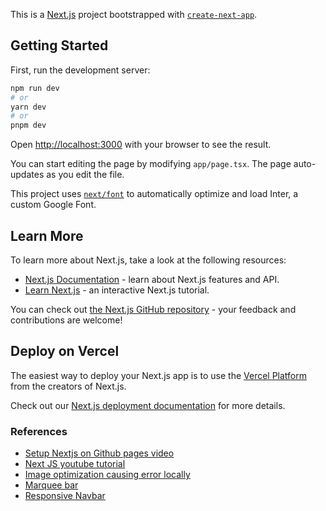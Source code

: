 This is a [Next.js](https://nextjs.org/) project bootstrapped with [`create-next-app`](https://github.com/vercel/next.js/tree/canary/packages/create-next-app).

## Getting Started

First, run the development server:

```bash
npm run dev
# or
yarn dev
# or
pnpm dev
```

Open [http://localhost:3000](http://localhost:3000) with your browser to see the result.

You can start editing the page by modifying `app/page.tsx`. The page auto-updates as you edit the file.

This project uses [`next/font`](https://nextjs.org/docs/basic-features/font-optimization) to automatically optimize and load Inter, a custom Google Font.

## Learn More

To learn more about Next.js, take a look at the following resources:

- [Next.js Documentation](https://nextjs.org/docs) - learn about Next.js features and API.
- [Learn Next.js](https://nextjs.org/learn) - an interactive Next.js tutorial.

You can check out [the Next.js GitHub repository](https://github.com/vercel/next.js/) - your feedback and contributions are welcome!

## Deploy on Vercel

The easiest way to deploy your Next.js app is to use the [Vercel Platform](https://vercel.com/new?utm_medium=default-template&filter=next.js&utm_source=create-next-app&utm_campaign=create-next-app-readme) from the creators of Next.js.

Check out our [Next.js deployment documentation](https://nextjs.org/docs/deployment) for more details.


### References

- [Setup Nextjs on Github pages video](https://medium.com/@ayyazzafar/how-to-host-next-js-app-on-github-pages-using-github-actions-ci-cd-35c413074bd4)
- [Next JS youtube tutorial](https://www.youtube.com/watch?v=ZVnjOPwW4ZA)
- [Image optimization causing error locally](https://nextjs.org/docs/messages/export-image-api)
- [Marquee bar](https://www.npmjs.com/package/react-fast-marquee)
- [Responsive Navbar](https://www.youtube.com/watch?v=cshCn8FpDkk)